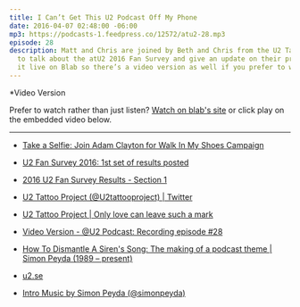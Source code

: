 ```yaml
---
title: I Can’t Get This U2 Podcast Off My Phone
date: 2016-04-07 02:48:00 -06:00
mp3: https://podcasts-1.feedpress.co/12572/atu2-28.mp3
episode: 28
description: Matt and Chris are joined by Beth and Chris from the U2 Tattoo Project
  to talk about the atU2 2016 Fan Survey and give an update on their project. We recorded
  it live on Blab so there’s a video version as well if you prefer to watch.
---
```



*Video Version

Prefer to watch rather than just listen? [Watch on blab's site][1] or click play on the embedded video below.

* * *

* [Take a Selfie: Join Adam Clayton for Walk In My Shoes Campaign][2]

* [U2 Fan Survey 2016: 1st set of results posted][3]

* [2016 U2 Fan Survey Results - Section 1][4]

* [U2 Tattoo Project (@U2tattooproject) | Twitter][5]

* [U2 Tattoo Project | Only love can leave such a mark][6]

* [Video Version - @U2 Podcast: Recording episode #28][1]

* [How To Dismantle A Siren's Song: The making of a podcast theme | Simon Peyda (1989 – present)][7]

* [u2.se][8]

* [Intro Music by Simon Peyda (@simonpeyda)][9]

[1]: https://blab.im/atu2-u2-podcast-recording-episode-28
[2]: http://www.atu2.com/news/take-a-selfie-join-adam-clayton-for-walk-in-my-shoes-campaign.html
[3]: http://www.atu2.com/news/u2-fan-survey-2016-1st-set-of-results-posted.html
[4]: http://www.atu2.com/survey/2016/
[5]: https://twitter.com/U2tattooproject
[6]: http://u2tattooproject.com/
[7]: https://simonpeyda.wordpress.com/2016/04/06/how-to-dismantle-a-sirens-song-the-making-of-a-podcast-theme/
[8]: http://www.u2.se/
[9]: https://twitter.com/simonpeyda